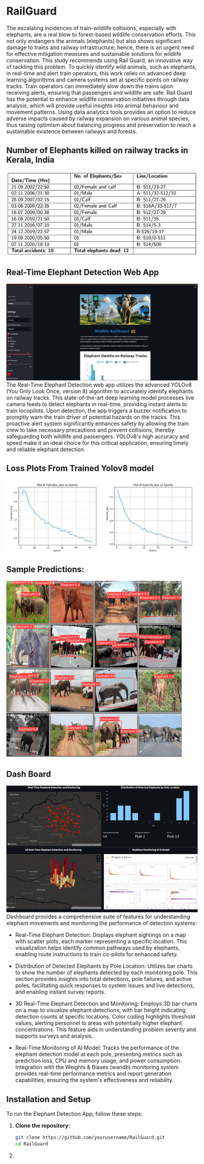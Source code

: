 # RailGuard
The escalating incidences of train-wildlife collisions, especially with elephants, are a real blow
to forest-based wildlife conservation efforts. This not only endangers the animals (elephants)
but also shows significant damage to trains and railway infrastructure; hence, there is an urgent
need for effective mitigation measures and sustainable solutions for wildlife conservation. This
study recommends using Rail Guard, an innovative way of tackling this problem. To
quickly identify wild animals, such as elephants, in real-time and alert train operators, this
work relies on advanced deep learning algorithms and camera systems set at specific points
on railway tracks. Train operators can immediately slow down the trains upon receiving alerts,
ensuring that passengers and wildlife are safe. Rail Guard has the potential to enhance
wildlife conservation initiatives through data analysis, which will provide useful insights into
animal behaviour and movement patterns. Using data analytics tools provides an option to reduce
adverse impacts caused by railway expansion on various animal species, thus raising optimism
about balancing progress and preservation to reach a sustainable existence between railways and
forests.

## Number of Elephants killed on railway tracks in Kerala, India
![Rail Guard](https://github.com/gaganchapa/WildLife/blob/main/tab.png)

## Real-Time Elephant Detection Web App
![](https://github.com/gaganchapa/WildLife/blob/main/main_page.png)
The Real-Time Elephant Detection web app utilizes the advanced YOLOv8 (You Only Look Once, version 8) algorithm to accurately identify elephants on railway tracks. This state-of-the-art deep learning model processes live camera feeds to detect elephants in real-time, providing instant alerts to train locopilots. Upon detection, the app triggers a buzzer notification to promptly warn the train driver of potential hazards on the tracks. This proactive alert system significantly enhances safety by allowing the train crew to take necessary precautions and prevent collisions, thereby safeguarding both wildlife and passengers. YOLOv8's high accuracy and speed make it an ideal choice for this critical application, ensuring timely and reliable elephant detection.


## Loss Plots From Trained Yolov8 model
![](https://github.com/gaganchapa/WildLife/blob/main/loss.png)

## Sample Predictions:
![](https://github.com/gaganchapa/WildLife/blob/main/pred.png)

## Dash Board
![](https://github.com/gaganchapa/WildLife/blob/main/dash.png)
Dashboard provides a comprehensive suite of features for understanding elephant movements and monitoring the performance of detection systems:

* Real-Time Elephant Detection: Displays elephant sightings on a map with scatter plots, each marker representing a specific location. This visualization helps identify common pathways used by elephants, enabling route instructions to train co-pilots for enhanced safety.

* Distribution of Detected Elephants by Pole Location: Utilizes bar charts to show the number of elephants detected by each monitoring pole. This section provides insights into total detections, pole failures, and active poles, facilitating quick responses to system issues and live detections, and enabling instant survey reports.

* 3D Real-Time Elephant Detection and Monitoring: Employs 3D bar charts on a map to visualize elephant detections, with bar height indicating detection counts at specific locations. Color coding highlights threshold values, alerting personnel to areas with potentially higher elephant concentrations. This feature aids in understanding problem severity and supports surveys and analysis.

* Real-Time Monitoring of AI Model: Tracks the performance of the elephant detection model at each pole, presenting metrics such as prediction loss, CPU and memory usage, and power consumption. Integration with the Weights & Biases (wandb) monitoring system provides real-time performance metrics and report generation capabilities, ensuring the system's effectiveness and reliability.


## Installation and Setup

To run the Elephant Detection App, follow these steps:

1. **Clone the repository:**
   ```bash
   git clone https://github.com/yourusername/RailGuard.git
   cd RailGuard
   ```
2.



